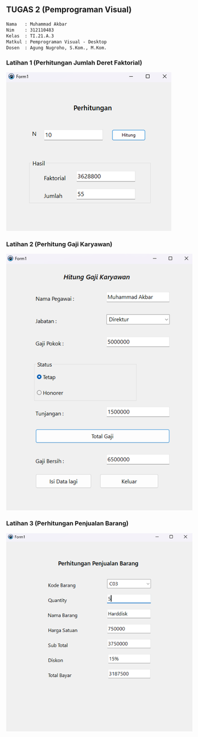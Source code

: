 ## TUGAS 2 (Pemprograman Visual)

```
Nama   : Muhammad Akbar
Nim    : 312110483
Kelas  : TI.21.A.3
Matkul : Pemprograman Visual - Desktop
Dosen  : Agung Nugroho, S.Kom., M.Kom.
```

### Latihan 1 (Perhitungan Jumlah Deret Faktorial)

<img src="./screenshots/1.png" title="Perhitungan Jumlah Deret Faktorial" alt="Perhitungan Jumlah Deret Faktorial" />

### Latihan 2 (Perhitung Gaji Karyawan)

<img src="./screenshots/2.png" title="Perhitung Gaji Karyawan" alt="Perhitung Gaji Karyawan" />

### Latihan 3 (Perhitungan Penjualan Barang)

<img src="./screenshots/3.png" title="Perhitungan Penjualan Barang" alt="Perhitungan Penjualan Barang" />
